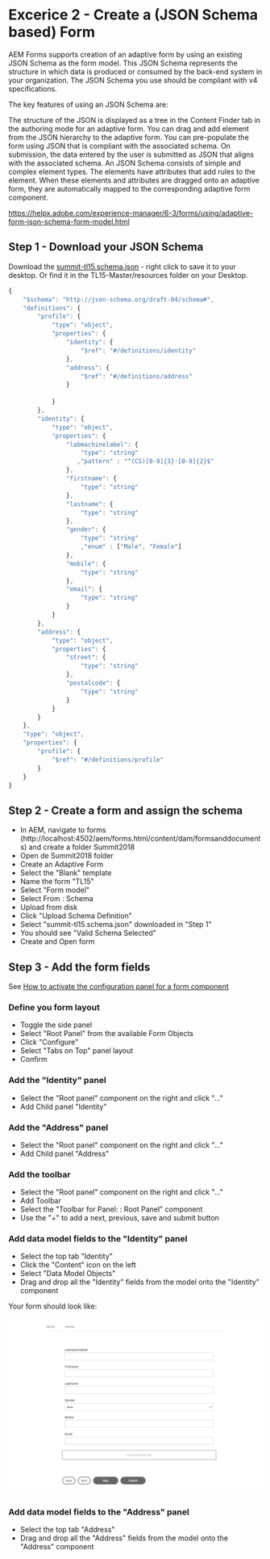 # Excerice 2 - Create a (JSON Schema based) Form 

AEM Forms supports creation of an adaptive form by using an existing JSON Schema as the form model. This JSON Schema represents the structure in which data is produced or consumed by the back-end system in your organization. The JSON Schema you use should be compliant with v4 specifications.  

The key features of using an JSON Schema are:

The structure of the JSON is displayed as a tree in the Content Finder tab in the authoring mode for an adaptive form. You can drag and add element from the JSON hierarchy to the adaptive form.
You can pre-populate the form using JSON that is compliant with the associated schema.
On submission, the data entered by the user is submitted as JSON that aligns with the associated schema.
An JSON Schema consists of simple and complex element types. The elements have attributes that add rules to the element. When these elements and attributes are dragged onto an adaptive form, they are automatically mapped to the corresponding adaptive form component.

https://helpx.adobe.com/experience-manager/6-3/forms/using/adaptive-form-json-schema-form-model.html

## Step 1 - Download your JSON Schema

Download the [summit-tl15.schema.json](../resource/summit-tl15.schema.json) - right click to save it to your desktop. Or find it in the TL15-Master/resources folder on your Desktop.

```javascript
{
    "$schema": "http://json-schema.org/draft-04/schema#",
    "definitions": {
        "profile": {
            "type": "object",
            "properties": {
                "identity": {
                    "$ref": "#/definitions/identity"
                },
                "address": {
                    "$ref": "#/definitions/address"
                }
                
            }
        },
        "identity": {
            "type": "object",
            "properties": {
                "labmachinelabel": {
                    "type": "string"
                   ,"pattern" : "^(CS)[0-9]{3}-[0-9]{2}$"    
                },
                "firstname": {
                    "type": "string"
                },
                "lastname": {
                    "type": "string"
                },
                "gender": {
                    "type": "string"
                    ,"enum" : ["Male", "Female"]
                },
                "mobile": {
                    "type": "string"
                },
                "email": {
                    "type": "string"
                }
            }
        },
        "address": {
            "type": "object",
            "properties": {
                "street": {
                    "type": "string"
                },
                "postalcode": {
                    "type": "string"
                }
            }
        }
    },
    "type": "object",
    "properties": {
        "profile": {
            "$ref": "#/definitions/profile"
        }
    }
}
```


## Step 2 - Create a form and assign the schema

* In AEM, navigate to forms (http://localhost:4502/aem/forms.html/content/dam/formsanddocuments) and create a folder Summit2018
* Open de Summit2018 folder
* Create an Adaptive Form
* Select the "Blank" template
* Name the form "TL15"
* Select "Form model"
* Select From : Schema
* Upload from disk 
* Click "Upload Schema Definition"
* Select "summit-tl15.schema.json" downloaded in "Step 1"
* You should see "Valid Schema Selected"
* Create and Open form

## Step 3 - Add the form fields

See [How to activate the configuration panel for a form component](../generic/README.md)

### Define you form layout

* Toggle the side panel
* Select "Root Panel" from the available Form Objects
* Click "Configure"
* Select "Tabs on Top" panel layout
* Confirm

### Add the "Identity" panel
* Select the "Root panel" component on the right and click "..."
* Add Child panel "Identity"

### Add the "Address" panel

* Select the "Root panel" component on the right and click "..."
* Add Child panel "Address"

### Add the toolbar

* Select the "Root panel" component on the right and click "..."
* Add Toolbar
* Select the "Toolbar for Panel: : Root Panel" component
* Use the "+" to add a next, previous, save and submit button

### Add data model fields to the "Identity" panel

* Select the top tab "Identity"
* Click the "Content" icon on the left
* Select "Data Model Objects"
* Drag and drop all the "Identity" fields from the model onto the "Identity" component

Your form should look like:

![form-exercise2.png](../resources/form-exercise2.png)

### Add data model fields to the "Address" panel

* Select the top tab "Address"
* Drag and drop all the "Address" fields from the model onto the "Address" component
